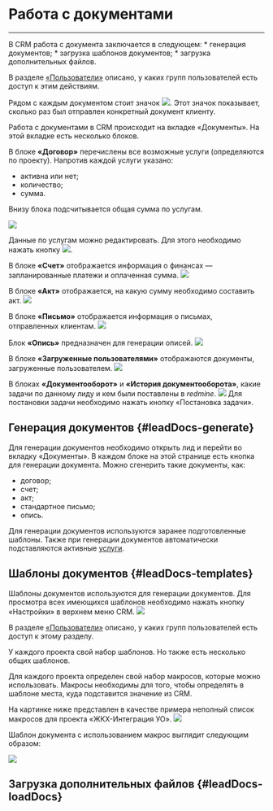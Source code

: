 # Работа с документами
<hr>
В CRM работа с документа заключается в следующем:
* генерация документов;
* загрузка шаблонов документов;
* загрузка дополнительных файлов.

В разделе [«Пользователи»](../usingCRM/users.md) описано, у каких групп пользователей есть доступ к этим действиям.

Рядом с каждым документом стоит значок ![](/assets/but-number-mail.png). Этот значок показывает, сколько раз был отправлен конкретный документ клиенту.


Работа с документами в CRM происходит на вкладке «Документы». На этой вкладке есть несколько блоков.

В блоке **«Договор»** перечислены все возможные услуги (определяются по проекту). Напротив каждой услуги указано:
* активна или нет;
* количество;
* сумма.

Внизу блока подсчитывается общая сумма по услугам. 

![](/assets/docs-dogovor.png)

Данные по услугам можно редактировать. Для этого необходимо нажать кнопку ![](/assets/but-edit.png).

В блоке **«Счет»** отображается информация о финансах — запланированные платежи и оплаченная сумма.
![](/assets/docs-schet.png)

В блоке **«Акт»** отображается, на какую сумму необходимо составить акт.
![](/assets/docs-act.png)

В блоке **«Письмо»** отображается информация о письмах, отправленных клиентам.
![](/assets/docs-mail.png)

Блок **«Опись»** предназначен для генерации описей.
![](/assets/docs-opis.png)

В блоке **«Загруженные пользователями»** отображаются документы, загруженные пользователем.
![](/assets/docs-upload.png)

В блоках **«Документооборот»** и **«История документооборота»**, какие задачи по данному лиду и кем были поставлены в *redmine*.
![](/assets/docs-tasks.png)
Для постановки задачи необходимо нажать кнопку «Постановка задачи».

## Генерация документов {#leadDocs-generate}

Для генерации документов необходимо открыть лид и перейти во вкладку «Документы». В каждом блоке на этой странице есть кнопка для генерации документа. Можно сгенерить такие документы, как:
* договор;
* счет;
* акт;
* стандартное письмо;
* опись.

Для генерации документов используются заранее подготовленные шаблоны. Также при генерации документов автоматически подставляются активные [услуги](../leads/leadInfo.md#leadInfo-services).

## Шаблоны документов {#leadDocs-templates}

Шаблоны документов используются для генерации документов. Для просмотра всех имеющихся шаблонов необходимо нажать кнопку «Настройки» в верхнем меню CRM.
![](/assets/crm-templates.png)

В разделе [«Пользователи»](../usingCRM/users.md) описано, у каких групп пользователей есть доступ к этому разделу.

У каждого проекта свой набор шаблонов. Но также есть несколько общих шаблонов.

Для каждого проекта определен свой набор макросов, которые можно использовать. Макросы необходимы для того, чтобы определять в шаблоне места, куда подставится значение из CRM.

На картинке ниже представлен в качестве примера неполный список макросов для проекта «ЖКХ-Интеграция УО».
![](/assets/makros-example.png)

Шаблон документа с использованием макрос выглядит следующим образом: 

![](/assets/template-example.png)

## Загрузка дополнительных файлов {#leadDocs-loadDocs}


